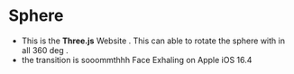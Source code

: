 # Sphere
- This is the **Three.js** Website . This can able to rotate the sphere with in all 360 deg .
- the transition is sooommthhh Face Exhaling on Apple iOS 16.4
